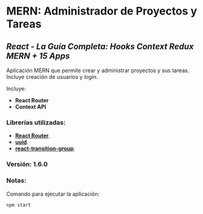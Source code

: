 # MERN: Administrador de Proyectos y Tareas

## *React - La Guía Completa: Hooks Context Redux MERN + 15 Apps*

Aplicación MERN que permite crear y administrar proyectos y sus tareas. Incluye creación de usuarios y _login_.

Incluye:
+ **React Router**
+ **Context API**

### Librerías utilizadas:
- [**React Router**](https://reactrouter.com/).
- [**uuid**](https://www.npmjs.com/package/uuid).
- [**react-transition-group**](https://www.npmjs.com/package/react-transition-group).

### Versión: 1.6.0

### Notas:
Comando para ejecutar la aplicación:
```
npm start
```
